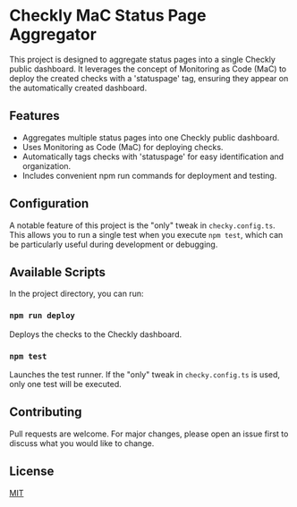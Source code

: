 # Checkly MaC Status Page Aggregator

This project is designed to aggregate status pages into a single Checkly public dashboard. It leverages the concept of Monitoring as Code (MaC) to deploy the created checks with a 'statuspage' tag, ensuring they appear on the automatically created dashboard.

## Features

- Aggregates multiple status pages into one Checkly public dashboard.
- Uses Monitoring as Code (MaC) for deploying checks.
- Automatically tags checks with 'statuspage' for easy identification and organization.
- Includes convenient npm run commands for deployment and testing.

## Configuration

A notable feature of this project is the "only" tweak in `checky.config.ts`. This allows you to run a single test when you execute `npm test`, which can be particularly useful during development or debugging.

## Available Scripts

In the project directory, you can run:

### `npm run deploy`

Deploys the checks to the Checkly dashboard.

### `npm test`

Launches the test runner. If the "only" tweak in `checky.config.ts` is used, only one test will be executed.

## Contributing

Pull requests are welcome. For major changes, please open an issue first to discuss what you would like to change.

## License

[MIT](https://choosealicense.com/licenses/mit/)
